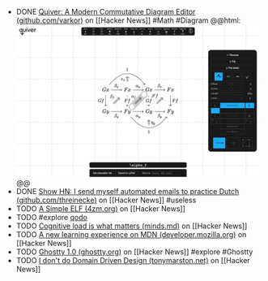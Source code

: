 - DONE [Quiver: A Modern Commutative Diagram Editor (github.com/varkor)](https://news.ycombinator.com/item?id=42520151) on [[Hacker News]] #Math #Diagram
  @@html: <img src="https://github.com/varkor/quiver/raw/master/screenshots/title.png" class="article-cover" />@@
- DONE [Show HN: I send myself automated emails to practice Dutch (github.com/threinecke)](https://news.ycombinator.com/item?id=42521773) on [[Hacker News]] #useless
- TODO [A Simple ELF (4zm.org)](https://news.ycombinator.com/item?id=42516697) on [[Hacker News]]
- TODO #explore [qodo](https://www.qodo.ai/)
- TODO [Cognitive load is what matters (minds.md)](https://news.ycombinator.com/item?id=42489645) on [[Hacker News]]
- TODO [A new learning experience on MDN (developer.mozilla.org)](https://news.ycombinator.com/item?id=42493962) on [[Hacker News]]
- TODO [Ghostty 1.0 (ghostty.org)](https://news.ycombinator.com/item?id=42517447) on [[Hacker News]] #explore #Ghostty
- TODO [I don't do Domain Driven Design (tonymarston.net)](https://news.ycombinator.com/item?id=42539477) on [[Hacker News]]